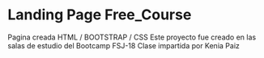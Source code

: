 # Landing Page Free_Course
Pagina creada HTML / BOOTSTRAP / CSS
Este proyecto fue creado en las salas de estudio del Bootcamp FSJ-18
Clase impartida por Kenia Paiz
